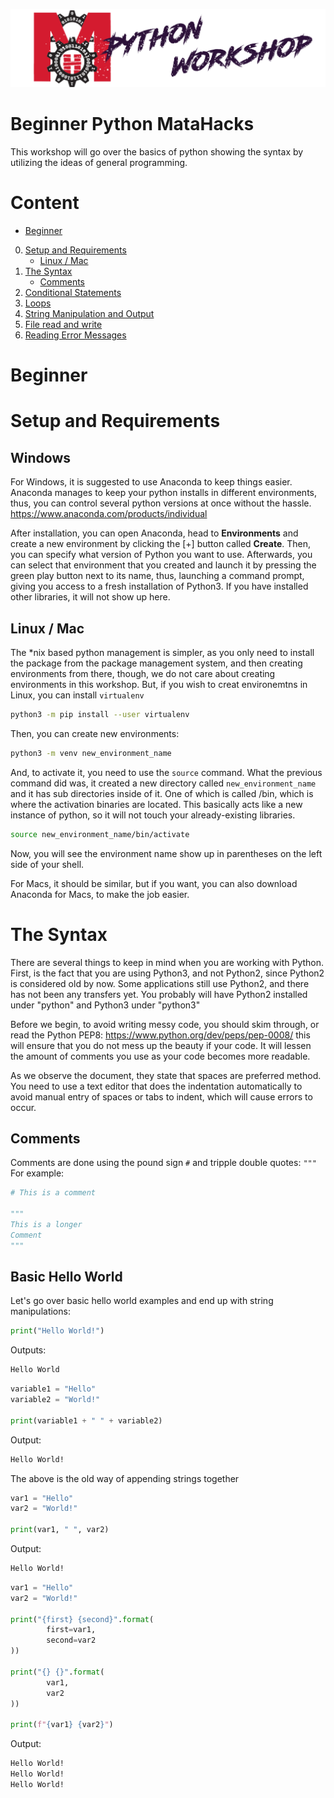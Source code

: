 ![logo](res/python1_MATAHACK.png)

# Beginner Python MataHacks
This workshop will go over the basics of python showing the syntax by utilizing the ideas of general programming.

# Content

* [Beginner](#Beginner)
0. [Setup and Requirements](#setup-and-requirements)
    * [Linux / Mac](#linux-mac)
1. [The Syntax](#the-syntax)
    * [Comments](#comments)
2. [Conditional Statements](#conditional-statements)
3. [Loops](#loops)
4. [String Manipulation and Output](#string-manipulation-and-output)
5. [File read and write](#file-read-and-write)
6. [Reading Error Messages](#reading-error-messages)

# Beginner

# Setup and Requirements
## Windows
For Windows, it is suggested to use Anaconda to keep things easier. Anaconda manages to keep your python installs in different environments, thus, you can control several python versions at once without the hassle. https://www.anaconda.com/products/individual

After installation, you can open Anaconda, head to __Environments__ and create a new environment by clicking the [+] button called __Create__. Then, you can specify what version of Python you want to use. Afterwards, you can select that environment that you created and launch it by pressing the green play button next to its name, thus, launching a command prompt, giving you access to a fresh installation of Python3. If you have installed other libraries, it will not show up here.

## Linux / Mac
The *nix based python management is simpler, as you only need to install the package from the package management system, and then creating environments from there, though, we do not care about creating environments in this workshop. But, if you wish to creat environemtns in Linux, you can install `virtualenv`

```bash
python3 -m pip install --user virtualenv
```
Then, you can create new environments:
```bash
python3 -m venv new_environment_name
```

And, to activate it, you need to use the `source` command. What the previous command did was, it created a new directory called `new_environment_name` and it has sub directories inside of it. One of which is called /bin, which is where the activation binaries are located. This basically acts like a new instance of python, so it will not touch your already-existing libraries.

```bash
source new_environment_name/bin/activate
```

Now, you will see the environment name show up in parentheses on the left side of your shell.

For Macs, it should be similar, but if you want, you can also download Anaconda for Macs, to make the job easier.

# The Syntax
There are several things to keep in mind when you are working with Python. First, is the fact that you are using Python3, and not Python2, since Python2 is considered old by now. Some applications still use Python2, and there has not been any transfers yet. You probably will have Python2 installed under "python" and Python3 under "python3"

Before we begin, to avoid writing messy code, you should skim through, or read the Python PEP8: https://www.python.org/dev/peps/pep-0008/ this will ensure that you do not mess up the beauty if your code. It will lessen the amount of comments you use as your code becomes more readable.

As we observe the document, they state that spaces are preferred method. You need to use a text editor that does the indentation automatically to avoid manual entry of spaces or tabs to indent, which will cause errors to occur.

## Comments
Comments are done using the pound sign `#` and tripple double quotes: `"""` For example:
```python
# This is a comment

"""
This is a longer
Comment
"""
```
## Basic Hello World
Let's go over basic hello world examples and end up with string manipulations:

```python
print("Hello World!")
```
Outputs:
```bash
Hello World
```

```python
variable1 = "Hello"
variable2 = "World!"

print(variable1 + " " + variable2)
```

Output:
```bash
Hello World!
```
The above is the old way of appending strings together

```python
var1 = "Hello"
var2 = "World!"

print(var1, " ", var2)
```
Output:
```bash
Hello World!
```

```python
var1 = "Hello"
var2 = "World!"

print("{first} {second}".format(
        first=var1,
        second=var2
))

print("{} {}".format(
        var1,
        var2
))

print(f"{var1} {var2}")
```

Output:
```bash
Hello World!
Hello World!
Hello World!
```
